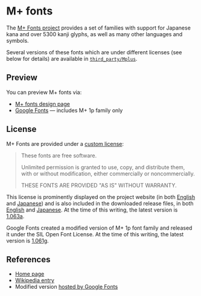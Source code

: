 # M+ fonts

The [M+ Fonts project][mplus-home] provides a set of families with support for
Japanese kana and over 5300 kanji glyphs, as well as many other languages and
symbols.

Several versions of these fonts which are under different licenses (see below
for details) are available in [`third_party/Mplus`][mplus-third-party].

## Preview

You can preview M+ fonts via:

* [M+ fonts design page][mplus-design]
* [Google Fonts][mplus-google-fonts] &mdash; includes M+ 1p family only

## License

M+ Fonts are provided under a [custom license][mplus-web-license-en]:

> These fonts are free software.
>
> Unlimited permission is granted to use, copy, and distribute them, with or
> without modification, either commercially or noncommercially.
>
> THESE FONTS ARE PROVIDED "AS IS" WITHOUT WARRANTY.

This license is prominently displayed on the project website (in both
[English][mplus-web-license-en] and [Japanese][mplus-web-license-ja]) and is
also included in the downloaded release files, in both
[English][mplus-local-license-en] and [Japanese][mplus-local-license-ja]. At
the time of this writing, the latest version is [1.063a][mplus-1.063a].

Google Fonts created a modified version of M+ 1p font family and released it
under the SIL Open Font License. At the time of this writing, the latest
version is [1.061g][mplus-1.061g].

## References

* [Home page][mplus-home]
* [Wikipedia entry][mplus-wikipedia]
* Modified version [hosted by Google Fonts][mplus-google-fonts]

[mplus-home]: http://mplus-fonts.osdn.jp/
[mplus-third-party]: ../../third_party/Mplus
[mplus-design]: https://mplus-fonts.osdn.jp/design.html
[mplus-web-license-en]: https://mplus-fonts.osdn.jp/about-en.html#license
[mplus-web-license-ja]: https://mplus-fonts.osdn.jp/about.html#license
[mplus-1.063a]: ../../third_party/Mplus/1.063a
[mplus-local-license-en]: ../../third_party/Mplus/1.063a/LICENSE_E
[mplus-local-license-ja]: ../../third_party/Mplus/1.063a/LICENSE_J
[mplus-1.061g]: ../../third_party/Mplus/1.061g
[mplus-wikipedia]: https://en.wikipedia.org/wiki/M%2B_FONTS
[mplus-google-fonts]: https://fonts.google.com/specimen/M+PLUS+1p
